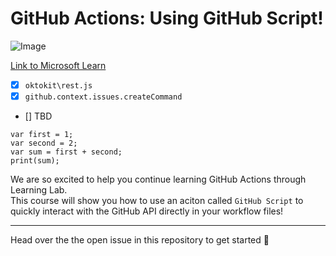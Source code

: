 # GitHub Actions: Using GitHub Script!

![Image](https://docs.microsoft.com/learn/azure-devops/shared/media/mara.png)

[Link to Microsoft Learn](https://docs.microsoft.com/learn)

- [X] `oktokit\rest.js`
- [X] `github.context.issues.createCommand`
- []  TBD

`````
var first = 1;
var second = 2;
var sum = first + second;
print(sum);
``````

We are so excited to help you continue learning GitHub Actions through Learning Lab. <br/> This course will show you how to use an aciton called `GitHub Script` to quickly interact with the GitHub API directly in your workflow files!

---

Head over the the open issue in this repository to get started :tada:
